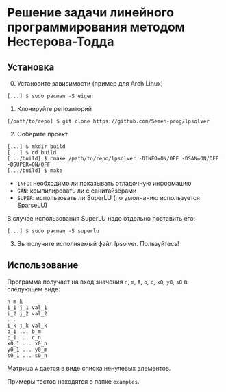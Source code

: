 # Решение задачи линейного программирования методом Нестерова-Тодда

## Установка

0. Установите зависимости (пример для Arch Linux)

```
[...] $ sudo pacman -S eigen
```

1. Клонируйте репозиторий

```
[/path/to/repo] $ git clone https://github.com/Semen-prog/lpsolver
```

2. Соберите проект

```
[...] $ mkdir build
[...] $ cd build
[.../build] $ cmake /path/to/repo/lpsolver -DINFO=ON/OFF -DSAN=ON/OFF -DSUPER=ON/OFF
[.../build] $ make
```

- `INFO`: необходимо ли показывать отладочную информацию
- `SAN`: компилировать ли с санитайзерами
- `SUPER`: использовать ли SuperLU (по умолчанию используется SparseLU)

В случае использования SuperLU надо отдельно поставить его:

```
[...] $ sudo pacman -S superlu
```

3. Вы получите исполняемый файл lpsolver. Пользуйтесь!

## Использование

Программа получает на вход значения `n`, `m`, `A`, `b`, `c`, `x0`, `y0`, `s0` в следующем виде:

```
n m k
i_1 j_1 val_1
i_2 j_2 val_2
...
i_k j_k val_k
b_1 ... b_m
c_1 ... c_n
x0_1 ... x0_n
y0_1 ... y0_m
s0_1 ... s0_n 
```

Матрица `A` дается в виде списка ненулевых элементов.

Примеры тестов находятся в папке `examples`.
